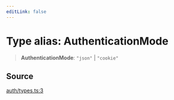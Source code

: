 ```yaml
---
editLink: false
---
```


# Type alias: AuthenticationMode

> **AuthenticationMode**: `"json"` \| `"cookie"`

## Source

[auth/types.ts:3](https://github.com/directus/directus/blob/7789a6c53/sdk/src/auth/types.ts#L3)
